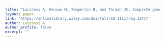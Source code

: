 ```yaml
---
title: "Lucchesi A, Henson M, Temperton B, and Thrash JC. Complete genome of Marinobacterium sp. strain LSUCC0821, isolated from the coastal Gulf of Mexico. Submitted to MSA."
layout: paper
link: 'https://onlinelibrary.wiley.com/doi/full/10.1111/raq.12477'
author: Lucchesi A
author_profile: false
excerpt: ""
---
```

